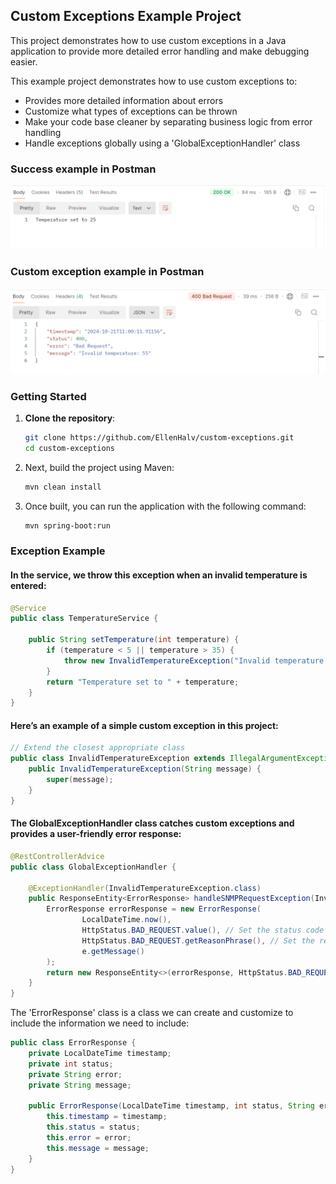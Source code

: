 ## Custom Exceptions Example Project

This project demonstrates how to use custom exceptions in a Java application to provide more detailed error handling and make debugging easier.

This example project demonstrates how to use custom exceptions to:
- Provides more detailed information about errors
- Customize what types of exceptions can be thrown
- Make your code base cleaner by separating business logic from error handling
- Handle exceptions globally using a 'GlobalExceptionHandler' class

### Success example in Postman
<img src="src/main/resources/images/postman-success-example.png" alt="">

### Custom exception example in Postman
<img src="src/main/resources/images/postman-exception-example.png" alt="">

### Getting Started

1. **Clone the repository**:
   ```bash
   git clone https://github.com/EllenHalv/custom-exceptions.git
   cd custom-exceptions
   ```
2. Next, build the project using Maven:
   ```bash
   mvn clean install
   ```

3. Once built, you can run the application with the following command:
   ```bash
   mvn spring-boot:run
   ```

### Exception Example

#### In the service, we throw this exception when an invalid temperature is entered:
```java
@Service
public class TemperatureService {

    public String setTemperature(int temperature) {
        if (temperature < 5 || temperature > 35) {
            throw new InvalidTemperatureException("Invalid temperature: " + temperature);
        }
        return "Temperature set to " + temperature;
    }
}
```

#### Here’s an example of a simple custom exception in this project:
```java
// Extend the closest appropriate class
public class InvalidTemperatureException extends IllegalArgumentException {
    public InvalidTemperatureException(String message) {
        super(message);
    }
}
```

#### The GlobalExceptionHandler class catches custom exceptions and provides a user-friendly error response:

```java
@RestControllerAdvice
public class GlobalExceptionHandler {

    @ExceptionHandler(InvalidTemperatureException.class)
    public ResponseEntity<ErrorResponse> handleSNMPRequestException(InvalidTemperatureException e) {
        ErrorResponse errorResponse = new ErrorResponse(
                LocalDateTime.now(),
                HttpStatus.BAD_REQUEST.value(), // Set the status code
                HttpStatus.BAD_REQUEST.getReasonPhrase(), // Set the reason phrase
                e.getMessage()
        );
        return new ResponseEntity<>(errorResponse, HttpStatus.BAD_REQUEST);
    }
}
```

The 'ErrorResponse' class is a class we can create and customize to include the information we need to include:

```java
public class ErrorResponse {
    private LocalDateTime timestamp;
    private int status;
    private String error;
    private String message;

    public ErrorResponse(LocalDateTime timestamp, int status, String error, String message) {
        this.timestamp = timestamp;
        this.status = status;
        this.error = error;
        this.message = message;
    }
}
```
